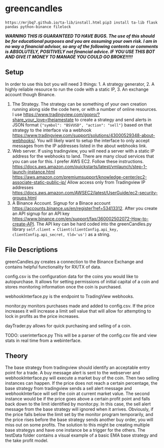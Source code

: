 # greencandles

```https://mrjbq7.github.io/ta-lib/install.html```
```pip3 install ta-lib flask pandas python-binance filelock```

***WARNING THIS IS GUARANTEED TO HAVE BUGS.
The use of this should be for educational purposes and you are assuming your own risk. I am in no way a financial advisor, so any of the following contents or comments is ABSOLUTELY, POSITIVELY not financial advice. IF YOU USE THIS BOT AND GIVE IT MONEY TO MANAGE YOU COULD GO BROKE!!!!!***

## Setup

In order to use this bot you will need 3 things: 1. A strategy generator, 2. A highly reliable resource to run the code with a static IP, 3. An exchange account though Binance.

1. The Strategy.
	The strategy can be something of your own creation running along side the code here, or with a number of online resources. I use https://www.tradingview.com/gopro/?share_your_love=thejamestate to create a strategy and send alerts in JSON format ```{"symbol": "BSVUSD", "action": "sell"}``` based on that strategy to the interface via a webhook https://www.tradingview.com/support/solutions/43000529348-about-webhooks/. You will likely want to setup the interface to only accept messages from the IP addresses listed in the about webhooks link.
2. Web server.
	If using tradingview, you will need a server with a static IP address for the webhooks to land. There are many cloud services that you can use for this. I prefer AWS EC2. Follow these instructions.
	https://docs.aws.amazon.com/quickstarts/latest/vmlaunch/step-1-launch-instance.html
	https://aws.amazon.com/premiumsupport/knowledge-center/ec2-associate-static-public-ip/
	Allow access only from Tradingview IP addresses
	https://docs.aws.amazon.com/AWSEC2/latest/UserGuide/ec2-security-groups.html
3. A Binance Account.
	Signup for a Binace account https://accounts.binance.us/en/register?ref=53413312. 
	After you create an API signup for an API key https://www.binance.com/en/support/faq/360002502072-How-to-create-API. The API key can be hard coded into the greenCandles.py library 
	```self.client = Client(clientConfig.api_key, clientConfig.api_secret, tld='us')``` as a string.

## File Descriptions

greenCandles.py creates a connection to the Binance Exchange and contains helpful functionality for RX/TX of data.

config.csv is the configuration data for the coins you would like to autopurchase. It allows for setting permissions of initial capital of a coin and stores monitoring information once the coin is purchased.

webhookInterface.py is the endpoint to TradingView webhooks. 

monitor.py monitors purchases made and added to config.csv. If the price increases it will increase a limit sell value that will allow for attempting to lock in profits as the price increases. 

dayTrader.py allows for quick purchasing and selling of a coin.

TODO: userinterface.py This will be a parser of the config.csv file and view stats in real time from a webinterface.

## Theory

The base strategy from tradingview should identify an acceptable entry point for a trade. A buy message alert is sent to the webserver and webhookInterface.py will execute a market buy of the coin. Then two selling instances can happen. If the price does not reach a certain percentage, the base strategy from tradingview sends a sell alert message and webhookInterface will sell the coin at current market value. The second instance would be if the price goes above a certain profit point and falls back down to the limit identified by monitor.py. In this case, the sell alert message from the base strategy will ignored when it arrives. Obviously, if the price falls below the limit set by the monitor program temporarily, and the price rises before the base strategy sends another buy order, you will miss out on some profits. The solution to this might be creating multiple base strategys and have one instance be a trigger for the others. The testData folder contains a visual example of a basic EMA base strategy and the take profit model. 
